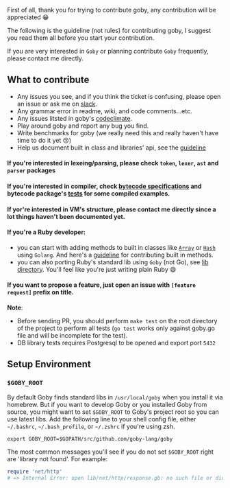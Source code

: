 First of all, thank you for trying to contribute goby, any contribution will be appreciated 😁

The following is the guideline (not rules) for contributing goby, I suggest you read them all before you start your contribution.

If you are very interested in `Goby` or planning contribute `Goby` frequently, please contact me directly.

## What to contribute

- Any issues you see, and if you think the ticket is confusing, please open an issue or ask me on [slack](https://goby-lang-slackin.herokuapp.com).
- Any grammar error in readme, wiki, and code comments...etc.
- Any issues litsted in goby's [codeclimate](https://codeclimate.com/github/goby-lang/goby/issues).
- Play around goby and report any bug you find.
- Write benchmarks for goby (we really need this and really haven't have time to do it yet 😢)
- Help us document built in class and libraries' api, see the [guideline](https://github.com/goby-lang/goby/wiki/Documenting-Goby-Code)


#### If you're interested in lexeing/parsing, please check `token`, `lexer`, `ast` and `parser` packages

#### If you're interested in compiler, check [bytecode specifications](https://github.com/goby-lang/goby/wiki/Bytecode-Instruction-specs) and bytecode package's [tests](https://github.com/goby-lang/goby/blob/master/bytecode/generator_test.go) for some compiled examples.

#### If yor're interested in VM's structure, please contact me directly since a lot things haven't been documented yet.

#### If you're a Ruby developer:
  - you can start with adding methods to built in classes like [`Array`](https://github.com/goby-lang/goby/blob/master/vm/array.go) or [`Hash`](https://github.com/goby-lang/goby/blob/master/vm/hash.go) using `Golang`. And here's a [guideline](https://github.com/goby-lang/goby/wiki/Contibuting-a-Method) for contributing built in methods.
  - you can also porting Ruby's standard lib using `Goby` (not Go), see [lib directory](https://github.com/goby-lang/goby/tree/master/lib/net). You'll feel like you're just writing plain Ruby 😄

#### If you want to propose a feature, just open an issue with `[feature request]` prefix on title.

**Note**:
  - Before sending PR, you should perform `make test` on the root directory of the project to perform all tests (`go test` works only against goby.go file and will be incomplete for the test).
  - DB library tests requires Postgresql to be opened and export port `5432`


## Setup Environment


### `$GOBY_ROOT`

By default Goby finds standard libs in `/usr/local/goby` when you install it via homebrew.
But if you want to develop Goby or you installed Goby from source, you might want to set `$GOBY_ROOT` to Goby's project root so you can use latest libs.
Add the following line to your shell config file, either `~/.bashrc`, `~/.bash_profile`, or `~/.zshrc` if you're using zsh.

```
export GOBY_ROOT=$GOPATH/src/github.com/goby-lang/goby
```

The most common messages you'll see if you do not set `$GOBY_ROOT` right are 'library not found'. For example:

```ruby
require 'net/http'
# => Internal Error: open lib/net/http/response.gb: no such file or directory
```







